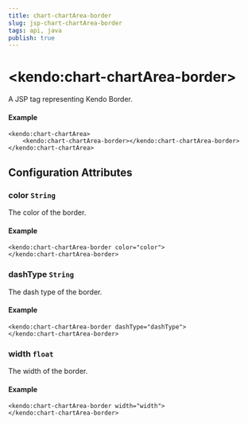 ```yaml
---
title: chart-chartArea-border
slug: jsp-chart-chartArea-border
tags: api, java
publish: true
---
```


# \<kendo:chart-chartArea-border\>
A JSP tag representing Kendo Border.

#### Example
    <kendo:chart-chartArea>
        <kendo:chart-chartArea-border></kendo:chart-chartArea-border>
    </kendo:chart-chartArea>


## Configuration Attributes


### color `String`

The color of the border.

#### Example
    <kendo:chart-chartArea-border color="color">
    </kendo:chart-chartArea-border>



### dashType `String`

The dash type of the border.

#### Example
    <kendo:chart-chartArea-border dashType="dashType">
    </kendo:chart-chartArea-border>



### width `float`

The width of the border.

#### Example
    <kendo:chart-chartArea-border width="width">
    </kendo:chart-chartArea-border>


